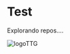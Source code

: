 # Test
Explorando repos....

![logoTTG](https://user-images.githubusercontent.com/8702856/83538515-8676e580-a4bb-11ea-9455-9f347263238b.png)
